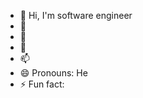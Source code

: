 - 👋 Hi, I'm software engineer 
- 👀  
- 🌱  
- 💞️  
- 📫 
- 😄 Pronouns: He
- ⚡ Fun fact: 

<!---
tuye04/tuye04 is a ✨ special ✨ repository because its `README.md` (this file) appears on your GitHub profile.
You can click the Preview link to take a look at your changes.
--->

